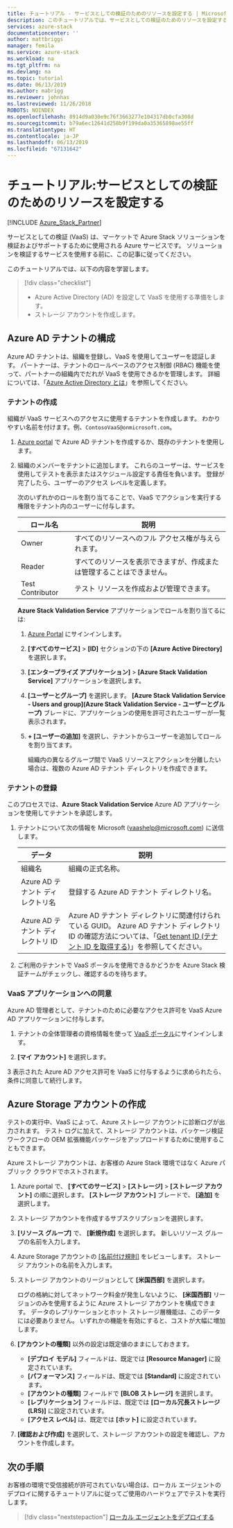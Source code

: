 ```yaml
---
title: チュートリアル - サービスとしての検証のためのリソースを設定する | Microsoft Docs
description: このチュートリアルでは、サービスとしての検証のためのリソースを設定する方法を学習します。
services: azure-stack
documentationcenter: ''
author: mattbriggs
manager: femila
ms.service: azure-stack
ms.workload: na
ms.tgt_pltfrm: na
ms.devlang: na
ms.topic: tutorial
ms.date: 06/13/2019
ms.author: mabrigg
ms.reviewer: johnhas
ms.lastreviewed: 11/26/2018
ROBOTS: NOINDEX
ms.openlocfilehash: 8914d9a030e9c76f3663277e104317db0cfa308d
ms.sourcegitcommit: b79a6ec12641d258b9f199da0a35365898ae55ff
ms.translationtype: HT
ms.contentlocale: ja-JP
ms.lasthandoff: 06/13/2019
ms.locfileid: "67131642"
---
```

# <a name="tutorial-set-up-resources-for-validation-as-a-service"></a>チュートリアル:サービスとしての検証のためのリソースを設定する

[!INCLUDE [Azure_Stack_Partner](./includes/azure-stack-partner-appliesto.md)]

サービスとしての検証 (VaaS) は、マーケットで Azure Stack ソリューションを検証およびサポートするために使用される Azure サービスです。 ソリューションを検証するサービスを使用する前に、この記事に従ってください。

このチュートリアルでは、以下の内容を学習します。

> [!div class="checklist"]
> * Azure Active Directory (AD) を設定して VaaS を使用する準備をします。
> * ストレージ アカウントを作成します。

## <a name="configure-an-azure-ad-tenant"></a>Azure AD テナントの構成

Azure AD テナントは、組織を登録し、VaaS を使用してユーザーを認証します。 パートナーは、テナントのロールベースのアクセス制御 (RBAC) 機能を使って、パートナーの組織内でだれが VaaS を使用できるかを管理します。 詳細については、「[Azure Active Directory とは](https://docs.microsoft.com/azure/active-directory/fundamentals/active-directory-whatis)」を参照してください。

### <a name="create-a-tenant"></a>テナントの作成

組織が VaaS サービスへのアクセスに使用するテナントを作成します。 わかりやすい名前を付けます。例、`ContosoVaaS@onmicrosoft.com`。

1. [Azure portal](https://portal.azure.com) で Azure AD テナントを作成するか、既存のテナントを使用します。 <!-- For instructions on creating new Azure AD tenants, see [Get started with Azure AD](https://docs.microsoft.com/azure/active-directory/get-started-azure-ad). -->

2. 組織のメンバーをテナントに追加します。 これらのユーザーは、サービスを使用してテストを表示またはスケジュール設定する責任を負います。 登録が完了したら、ユーザーのアクセス レベルを定義します。

    次のいずれかのロールを割り当てることで、VaaS でアクションを実行する権限をテナント内のユーザーに付与します。

    | ロール名 | 説明 |
    |---------------------|------------------------------------------|
    | Owner | すべてのリソースへのフル アクセス権が与えられます。 |
    | Reader | すべてのリソースを表示できますが、作成または管理することはできません。 |
    | Test Contributor | テスト リソースを作成および管理できます。 |

    **Azure Stack Validation Service** アプリケーションでロールを割り当てるには:

   1. [Azure Portal](https://portal.azure.com) にサインインします。
   2. **[すべてのサービス]**  >  **[ID]** セクションの下の **[Azure Active Directory]** を選択します。
   3. **[エンタープライズ アプリケーション]**  >  **[Azure Stack Validation Service]** アプリケーションを選択します。
   4. **[ユーザーとグループ]** を選択します。 **[Azure Stack Validation Service - Users and group]\(Azure Stack Validation Service - ユーザーとグループ\)** ブレードに、アプリケーションの使用を許可されたユーザーが一覧表示されます。
   5. **+ [ユーザーの追加]** を選択し、テナントからユーザーを追加してロールを割り当てます。

      組織内の異なるグループ間で VaaS リソースとアクションを分離したい場合は、複数の Azure AD テナント ディレクトリを作成できます。

### <a name="register-your-tenant"></a>テナントの登録

このプロセスでは、**Azure Stack Validation Service** Azure AD アプリケーションを使用してテナントを承認します。

1. テナントについて次の情報を Microsoft ([vaashelp@microsoft.com](mailto:vaashelp@microsoft.com)) に送信します。

    | データ | 説明 |
    |--------------------------------|---------------------------------------------------------------------------------------------|
    | 組織名 | 組織の正式名称。 |
    | Azure AD テナント ディレクトリ名 | 登録する Azure AD テナント ディレクトリ名。 |
    | Azure AD テナント ディレクトリ ID | Azure AD テナント ディレクトリに関連付けられている GUID。 Azure AD テナント ディレクトリ ID の確認方法については、「[Get tenant ID (テナント ID を取得する)](https://docs.microsoft.com/azure/azure-resource-manager/resource-group-create-service-principal-portal#get-values-for-signing-in)」を参照してください。 |

2. ご利用のテナントで VaaS ポータルを使用できるかどうかを Azure Stack 検証チームがチェックし、確認するのを待ちます。

### <a name="consent-to-the-vaas-application"></a>VaaS アプリケーションへの同意

Azure AD 管理者として、テナントのために必要なアクセス許可を VaaS Azure AD アプリケーションに付与します。

1. テナントの全体管理者の資格情報を使って [VaaS ポータル](https://azurestackvalidation.com/)にサインインします。 

2. **[マイ アカウント]** を選択します。

3 表示された Azure AD アクセス許可を VaaS に付与するように求められたら、条件に同意して続行します。

## <a name="create-an-azure-storage-account"></a>Azure Storage アカウントの作成

テストの実行中、VaaS によって、Azure ストレージ アカウントに診断ログが出力されます。 テスト ログに加えて、ストレージ アカウントは、パッケージ検証ワークフローの OEM 拡張機能パッケージをアップロードするために使用することもできます。

Azure ストレージ アカウントは、お客様の Azure Stack 環境ではなく Azure パブリック クラウドでホストされます。

1. Azure portal で、 **[すべてのサービス]**  >  **[ストレージ]**  >  **[ストレージ アカウント]** の順に選択します。 **[ストレージ アカウント]** ブレードで、 **[追加]** を選択します。

2. ストレージ アカウントを作成するサブスクリプションを選択します。

3. **[リソース グループ]** で、 **[新規作成]** を選択します。 新しいリソース グループの名前を入力します。

4. Azure Storage アカウントの [[名前付け規則]](https://docs.microsoft.com/azure/architecture/best-practices/naming-conventions#storage) をレビューします。 ストレージ アカウントの名前を入力します。

5. ストレージ アカウントのリージョンとして **[米国西部]** を選択します。

    ログの格納に対してネットワーク料金が発生しないように、 **[米国西部]** リージョンのみを使用するように Azure ストレージ アカウントを構成できます。 データのレプリケーションとホット ストレージ層機能は、このデータには必要ありません。 いずれかの機能を有効にすると、コストが大幅に増加します。

6. **[アカウントの種類]** 以外の設定は既定値のままにしておきます。

    - **[デプロイ モデル]** フィールドは、既定では **[Resource Manager]** に設定されています。
    - **[パフォーマンス]** フィールドは、既定では **[Standard]** に設定されています。
    - **[アカウントの種類]** フィールドで **[BLOB ストレージ]** を選択します。
    - **[レプリケーション]** フィールドは、既定では **[ローカル冗長ストレージ (LRS)]** に設定されています。
    - **[アクセス レベル]** は、既定では **[ホット]** に設定されています。

7. **[確認および作成]** を選択して、ストレージ アカウントの設定を確認し、アカウントを作成します。

## <a name="next-steps"></a>次の手順

お客様の環境で受信接続が許可されていない場合は、ローカル エージェントのデプロイに関するチュートリアルに従ってご使用のハードウェアでテストを実行します。

> [!div class="nextstepaction"]
> [ローカル エージェントをデプロイする](azure-stack-vaas-local-agent.md)
